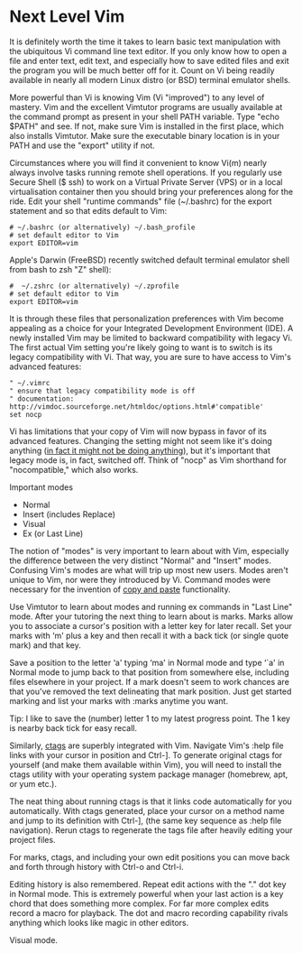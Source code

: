 # Next Level Vim

It is definitely worth the time it takes to learn basic text manipulation with the ubiquitous Vi command line text editor. If you only know how to open a file and enter text, edit text, and especially how to save edited files and exit the program you will be much better off for it. Count on Vi being readily available in nearly all modern Linux distro (or BSD) terminal emulator shells.

More powerful than Vi is knowing Vim (Vi "improved") to any level of mastery. Vim and the excellent Vimtutor programs are usually available at the command prompt as present in your shell PATH variable. Type "echo $PATH" and see. If not, make sure Vim is installed in the first place, which also installs Vimtutor. Make sure the executable binary location is in your PATH and use the "export" utility if not.

Circumstances where you will find it convenient to know Vi(m) nearly always involve tasks running remote shell operations. If you regularly use Secure Shell ($ ssh) to work on a Virtual Private Server (VPS) or in a local virtualisation container then you should bring your preferences along for the ride. Edit your shell "runtime commands" file (~/.bashrc) for the export statement and so that edits default to Vim:

```
# ~/.bashrc (or alternatively) ~/.bash_profile
# set default editor to Vim
export EDITOR=vim
```

Apple's Darwin (FreeBSD) recently switched default terminal emulator shell from bash to zsh "Z" shell):

```
#  ~/.zshrc (or alternatively) ~/.zprofile
# set default editor to Vim
export EDITOR=vim
```

It is through these files that personalization preferences with Vim become appealing as a choice for your Integrated Development Environment (IDE). A newly installed Vim may be limited to backward compatibility with legacy Vi. The first actual Vim setting you're likely going to want is to switch is its legacy compatibility with Vi. That way, you are sure to have access to Vim's advanced features:

```
" ~/.vimrc 
" ensure that legacy compatibility mode is off
" documentation: http://vimdoc.sourceforge.net/htmldoc/options.html#'compatible'
set nocp
```

Vi has limitations that your copy of Vim will now bypass in favor of its advanced features. Changing the setting might not seem like it's doing anything ([in fact it might not be doing anything](http://vimdoc.sourceforge.net/htmldoc/starting.html#compatible-default)), but it's important that legacy mode is, in fact, switched off. Think of "nocp" as Vim shorthand for "nocompatible," which also works.

Important modes
* Normal
* Insert (includes Replace)
* Visual
* Ex (or Last Line)

The notion of "modes" is very important to learn about with Vim, especially the difference between the very distinct "Normal" and "Insert" modes. Confusing Vim's modes are what will trip up most new users. Modes aren't unique to Vim, nor were they introduced by Vi. Command modes were necessary for the invention of [copy and paste](https://www.npr.org/2020/02/22/808404858/remembering-the-pioneer-behind-your-computers-cut-copy-and-paste-functions) functionality.

Use Vimtutor to learn about modes and running ex commands in "Last Line" mode. After your tutoring the next thing to learn about is marks. Marks allow you to associate a cursor's position with a letter key for later recall. Set your marks with ‘m' plus a key and then recall it with a back tick (or single quote mark) and that key.

Save a position to the letter ‘a' typing ‘ma' in Normal mode and type ‘\`a' in Normal mode to jump back to that position from somewhere else, including files elsewhere in your project. If a mark doesn't seem to work chances are that you've removed the text delineating that mark position. Just get started marking and list your marks with :marks anytime you want.

Tip: I like to save the (number) letter 1 to my latest progress point. The 1 key is nearby back tick for easy recall.

Similarly, [ctags](http://ctags.sourceforge.net) are superbly integrated with Vim. Navigate Vim's :help file links with your cursor in position and Ctrl-]. To generate original ctags for yourself (and make them available within Vim), you will need to install the ctags utility with your operating system package manager (homebrew, apt, or yum etc.).

The neat thing about running ctags is that it links code automatically for you automatically. With ctags generated, place your cursor on a method name and jump to its definition with Ctrl-], (the same key sequence as :help file navigation). Rerun ctags to regenerate the tags file after heavily editing your project files.

For marks, ctags, and including your own edit positions you can move back and forth through history with Ctrl-o and Ctrl-i.

Editing history is also remembered. Repeat edit actions with the "." dot key in Normal mode. This is extremely powerful when your last action is a key chord that does something more complex. For far more complex edits record a macro for playback. The dot and macro recording capability rivals anything which looks like magic in other editors.

Visual mode.
